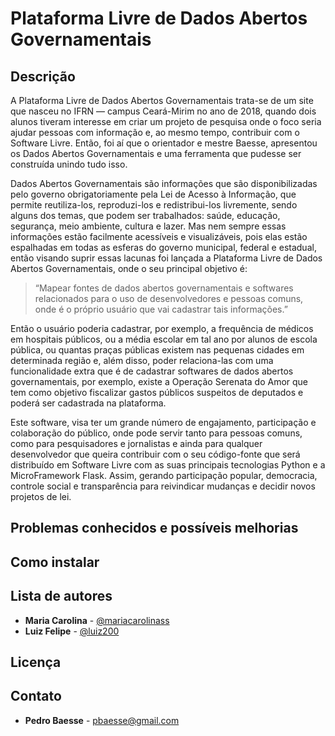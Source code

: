 # Plataforma Livre de Dados Abertos Governamentais

## Descrição
A Plataforma Livre de Dados Abertos Governamentais trata-se de um site que nasceu no IFRN — campus Ceará-Mirim no ano de 2018, quando dois alunos tiveram interesse em criar um projeto de pesquisa onde o foco seria ajudar pessoas com informação e, ao mesmo tempo, contribuir com o Software Livre. Então, foi aí que o orientador e mestre Baesse, apresentou os Dados Abertos Governamentais e uma ferramenta que pudesse ser construída unindo tudo isso.

Dados Abertos Governamentais são informações que são disponibilizadas pelo governo obrigatoriamente pela Lei de Acesso à Informação, que permite reutiliza-los, reproduzi-los e redistribui-los livremente, sendo alguns dos temas, que podem ser trabalhados: saúde, educação, segurança, meio ambiente, cultura e lazer. Mas nem sempre essas informações estão facilmente acessíveis e visualizáveis, pois elas estão espalhadas em todas as esferas do governo municipal, federal e estadual, então visando suprir essas lacunas foi lançada a Plataforma Livre de Dados Abertos Governamentais, onde o seu principal objetivo é:

> “Mapear fontes de dados abertos governamentais e softwares relacionados para o uso de desenvolvedores e pessoas comuns, onde é o próprio usuário que vai cadastrar tais informações.”

Então o usuário poderia cadastrar, por exemplo, a frequência de médicos em hospitais públicos, ou a média escolar em tal ano por alunos de escola pública, ou quantas praças públicas existem nas pequenas cidades em determinada região e, além disso, poder relaciona-las com uma funcionalidade extra que é de cadastrar softwares de dados abertos governamentais, por exemplo, existe a Operação Serenata do Amor que tem como objetivo fiscalizar gastos públicos suspeitos de deputados e poderá ser cadastrada na plataforma.

Este software, visa ter um grande número de engajamento, participação e colaboração do público, onde pode servir tanto para pessoas comuns, como para pesquisadores e jornalistas e ainda para qualquer desenvolvedor que queira contribuir com o seu código-fonte que será distribuído em Software Livre com as suas principais tecnologias Python e a MicroFramework Flask. Assim, gerando participação popular, democracia, controle social e transparência para reivindicar mudanças e decidir novos projetos de lei.

## Problemas conhecidos e possíveis melhorias


## Como instalar


## Lista de autores
- **Maria Carolina** - [@mariacarolinass](https://github.com/MariaCarolinass)
- **Luiz Felipe** - [@luiz200](https://github.com/luiz200/)

## Licença


## Contato
- **Pedro Baesse** - pbaesse@gmail.com
